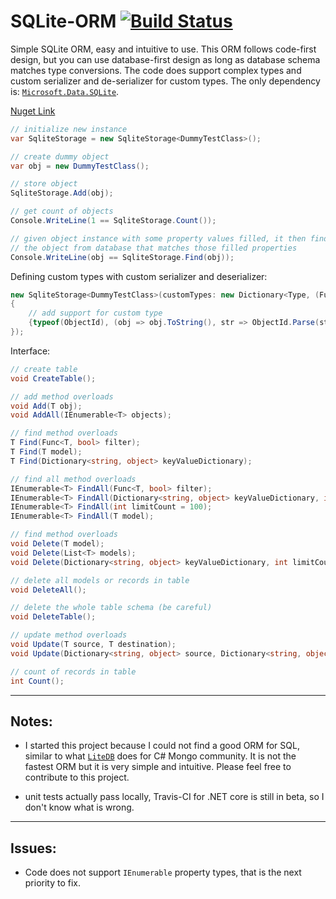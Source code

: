 # SQLite-ORM [![Build Status](https://travis-ci.org/amir734jj/Sqlite-ORM.svg?branch=master)](https://travis-ci.org/amir734jj/Sqlite-ORM) 

Simple SQLite ORM, easy and intuitive to use. This ORM follows code-first design, but you can use database-first design as long as database schema matches type conversions. The code does support complex types and custom serializer and de-serializer for custom types. The only dependency is:  [`Microsoft.Data.SQLite`](https://github.com/aspnet/Microsoft.Data.Sqlite).

[Nuget Link](https://www.nuget.org/packages/Sqlite.ORM/)


```C#
// initialize new instance
var SqliteStorage = new SqliteStorage<DummyTestClass>();

// create dummy object
var obj = new DummyTestClass();

// store object
SqliteStorage.Add(obj);

// get count of objects
Console.WriteLine(1 == SqliteStorage.Count());

// given object instance with some property values filled, it then finds
// the object from database that matches those filled properties
Console.WriteLine(obj == SqliteStorage.Find(obj));
```

Defining custom types with custom serializer and deserializer:
```C#
new SqliteStorage<DummyTestClass>(customTypes: new Dictionary<Type, (Func<object, string> serializer, Func<string, object> deserializer)>()
{
    // add support for custom type
    {typeof(ObjectId), (obj => obj.ToString(), str => ObjectId.Parse(str))}
});
```

Interface:
```C#
// create table
void CreateTable();

// add method overloads
void Add(T obj);
void AddAll(IEnumerable<T> objects);

// find method overloads
T Find(Func<T, bool> filter);
T Find(T model);
T Find(Dictionary<string, object> keyValueDictionary);

// find all method overloads
IEnumerable<T> FindAll(Func<T, bool> filter);
IEnumerable<T> FindAll(Dictionary<string, object> keyValueDictionary, int limitCount = 100);
IEnumerable<T> FindAll(int limitCount = 100);
IEnumerable<T> FindAll(T model);

// find method overloads
void Delete(T model);
void Delete(List<T> models);
void Delete(Dictionary<string, object> keyValueDictionary, int limitCount = 100);

// delete all models or records in table
void DeleteAll();

// delete the whole table schema (be careful)
void DeleteTable();

// update method overloads
void Update(T source, T destination);
void Update(Dictionary<string, object> source, Dictionary<string, object> destination, int limitCount = 1);

// count of records in table
int Count();
```

- - - -

## Notes:
- I started this project because I could not find a good ORM for SQL, similar to what [`LiteDB`](https://github.com/mbdavid/LiteDB) does for C# Mongo community. It is not the fastest ORM but it is very simple and intuitive. Please feel free to contribute to this project.

- unit tests actually pass locally, Travis-CI for .NET core is still in beta, so I don't know what is wrong.

- - - -
## Issues:
- Code does not support `IEnumerable` property types, that is the next priority to fix.

